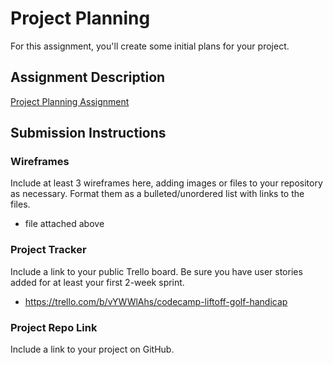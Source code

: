 # Project Planning
For this assignment, you'll create some initial plans for your project.

## Assignment Description
[Project Planning Assignment](https://education.launchcode.org/liftoff/modules/assignments/project-planning)

## Submission Instructions

### Wireframes

Include at least 3 wireframes here, adding images or files to your repository as necessary. Format them as a bulleted/unordered list with links to the files.
- file attached above

### Project Tracker

Include a link to your public Trello board. Be sure you have user stories added for at least your first 2-week sprint.
- https://trello.com/b/vYWWlAhs/codecamp-liftoff-golf-handicap

### Project Repo Link

Include a link to your project on GitHub.
